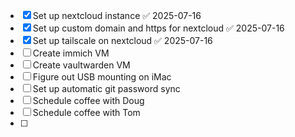 - [x] Set up nextcloud instance ✅ 2025-07-16
- [x] Set up custom domain and https for nextcloud ✅ 2025-07-16
- [x] Set up tailscale on nextcloud ✅ 2025-07-16
- [ ] Create immich VM
- [ ] Create vaultwarden VM
- [ ] Figure out USB mounting on iMac
- [ ] Set up automatic git password sync
- [ ] Schedule coffee with Doug
- [ ] Schedule coffee with Tom
- [ ]
